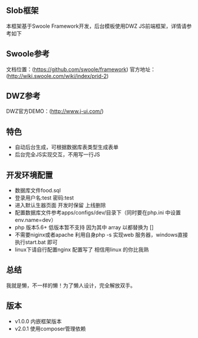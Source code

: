 Slob框架
----
本框架基于Swoole Framework开发，后台模板使用DWZ JS前端框架，详情请参考如下

## Swoole参考
文档位置：(https://github.com/swoole/framework)
官方地址：(http://wiki.swoole.com/wiki/index/prid-2)

## DWZ参考
DWZ官方DEMO：(http://www.j-ui.com/)

特色
----
* 自动后台生成，可根据数据库表类型生成表单
* 后台完全JS实现交互，不用写一行JS

开发环境配置
----
* 数据库文件food.sql
* 登录用户名:test 密码:test
* 进入默认生器页面  开发时保留  上线删除
* 配置数据库文件参考apps/configs/dev/目录下（同时要在php.ini 中设置 env.name=dev）
* php 版本5.6+ 低版本暂不支持 因为其中  array  以都替换为 []
* 不需要niginx或者apache 利用自身php -s 实现web 服务器，windows直接执行start.bat 即可
* linux下请自行配置nginx 配置写了  相信用linux 的你比我熟

总结
----
我就是懒，不一样的懒！为了懒人设计，完全解放双手。

版本
----
* v1.0.0 内嵌框架版本
* v2.0.1 使用composer管理依赖